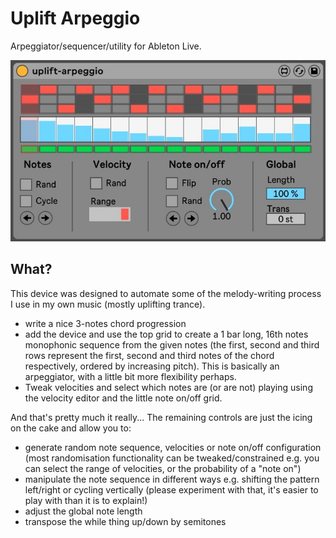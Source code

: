 # Uplift Arpeggio

Arpeggiator/sequencer/utility for Ableton Live.

![Screenshot](screenshot.jpg)

## What? 

This device was designed to automate some of the melody-writing process I use in my own music (mostly uplifting trance). 

* write a nice 3-notes chord progression 
* add the device and use the top grid to create a 1 bar long, 16th notes monophonic sequence from the given notes (the first, second and third rows represent the first, second and third notes of the chord respectively, ordered by increasing pitch). This is basically an arpeggiator, with a little bit more flexibility perhaps. 
* Tweak velocities and select which notes are (or are not) playing using the velocity editor and the little note on/off grid. 

And that's pretty much it really... The remaining controls are just the icing on the cake and allow you to:

* generate random note sequence, velocities or note on/off configuration (most randomisation functionality can be tweaked/constrained e.g. you can select the range of velocities, or the probability of a "note on")
* manipulate the note sequence in different ways e.g. shifting the pattern left/right or cycling vertically (please experiment with that, it's easier to play with than it is to explain!) 
* adjust the global note length 
* transpose the while thing up/down by semitones
